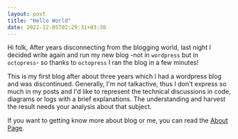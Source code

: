 ```yaml
---
layout: post
title: "Hello World"
date: 2021-12-05T02:29:31+03:30
---
```


Hi folk,
After years disconnecting from the blogging world, last night I decided write again and run my new blog -not in `wordpress` but in `octopress`- so thanks to `octopress` I ran the blog in a few minutes!

This is my first blog after about three years which I had a wordpress blog and was discontinued. 
Generally, I'm not talkactive, thus I don't express so much in my posts and I'd like to represent the technical discussions in code, diagrams or logs with a brief explanations. The understanding and harvest the result needs your analysis about that subject.

If you want to getting know more about blog or me, you can read the [About Page][About-Page].

[About-Page]: https://mostafaabdi70.github.io/about/

